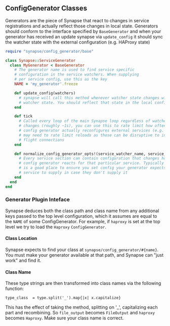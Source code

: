 ## ConfigGenerator Classes

Generators are the piece of Synapse that react to changes in service
registrations and actually reflect those changes in local state.
Generators should conform to the interface specified by `BaseGenerator` and
when your generator has received an update synapse via `update_config` it
should sync the watcher state with the external configuration
(e.g. HAProxy state)

```ruby
require "synapse/config_generator/base"

class Synapse::ServiceGenerator
  class MyGenerator < BaseGenerator
    # The generator name is used to find service specific
    # configuration in the service watchers. When supplying
    # per service config, use this as the key
    NAME = 'my_generator'.freeze

    def update_config(watchers)
      # synapse will call this method whenever watcher state changes with the
      # watcher state. You should reflect that state in the local config state
    end

    def tick
      # Called every loop of the main Synapse loop regardless of watcher #
      # changes (roughly ~1s), you can use this to rate limit how often your
      # config generator actually reconfigures external services (e.g. HAProxy
      # may need to rate limit reloads as those can be disruptive to in
      # flight connections
    end

    def normalize_config_generator_opts!(service_watcher_name, service_watcher_opts)
      # Every service section can contain configuration that changes how the
      # config generator reacts for that particular service. Typically this
      # is a good place to ensure you set config your generator expects every
      # service to supply in case they don't supply it
    end
  end
end
```

### Generator Plugin Inteface
Synapse deduces both the class path and class name from any additional keys
passed to the top level configuration, which it assumes are equal to the `NAME`
of some ConfigGenerator. For example, if `haproxy` is set at the top level we
try to load the `Haproxy` `ConfigGenerator`.

#### Class Location
Synapse expects to find your class at `synapse/config_generator/#{name}`. You
must make your generator available at that path, and Synapse can "just work" and
find it.

#### Class Name
These type strings are then transformed into class names via the following
function:

```
type_class  = type.split('_').map{|x| x.capitalize}
```

This has the effect of taking the method, splitting on '_', capitalizing each
part and recombining. So `file_output` becomes `FileOutput` and `haproxy`
becomes `Haproxy`. Make sure your class name is correct.
